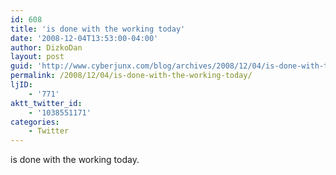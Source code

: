 ```yaml
---
id: 608
title: 'is done with the working today'
date: '2008-12-04T13:53:00-04:00'
author: DizkoDan
layout: post
guid: 'http://www.cyberjunx.com/blog/archives/2008/12/04/is-done-with-the-working-today/'
permalink: /2008/12/04/is-done-with-the-working-today/
ljID:
    - '771'
aktt_twitter_id:
    - '1038551171'
categories:
    - Twitter
---
```


is done with the working today.